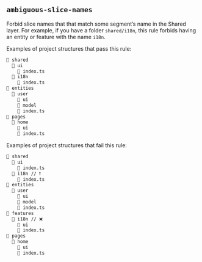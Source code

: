 ## `ambiguous-slice-names`

Forbid slice names that that match some segment’s name in the Shared layer. For example, if you have a folder `shared/i18n`, this rule forbids having an entity or feature with the name `i18n`.

Examples of project structures that pass this rule:
```md
📂 shared
  📂 ui
    📄 index.ts
  📂 i18n
    📄 index.ts
📂 entities
  📂 user
    📂 ui
    📂 model
    📄 index.ts
📂 pages
  📂 home
    📂 ui
    📄 index.ts
```

Examples of project structures that fail this rule:
```md
📂 shared
  📂 ui
    📄 index.ts
  📂 i18n // ❗️
    📄 index.ts
📂 entities
  📂 user
    📂 ui
    📂 model
    📄 index.ts
📂 features
  📂 i18n // ❌
    📂 ui
    📄 index.ts
📂 pages
  📂 home
    📂 ui
    📄 index.ts
```
